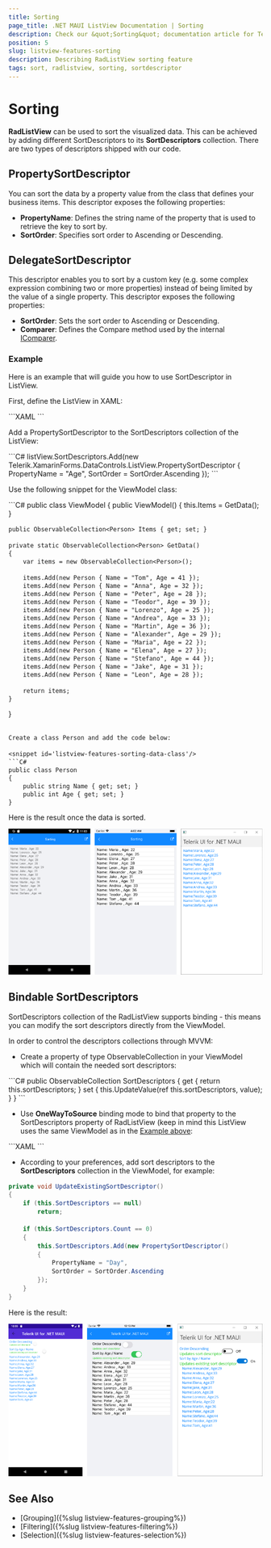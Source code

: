 ```yaml
---
title: Sorting
page_title: .NET MAUI ListView Documentation | Sorting
description: Check our &quot;Sorting&quot; documentation article for Telerik ListView for .NET MAUI control.
position: 5
slug: listview-features-sorting
description: Describing RadListView sorting feature
tags: sort, radlistview, sorting, sortdescriptor
---
```


# Sorting

**RadListView** can be used to sort the visualized data. This can be achieved by adding different SortDescriptors to its **SortDescriptors** collection. There are two types of descriptors shipped with our code.

## PropertySortDescriptor 

You can sort the data by a property value from the class that defines your business items. This descriptor exposes the following properties:

- **PropertyName**: Defines the string name of the property that is used to retrieve the key to sort by.
- **SortOrder**: Specifies sort order to Ascending or Descending.

## DelegateSortDescriptor 

This descriptor enables you to sort by a custom key (e.g. some complex expression combining two or more properties) instead of being limited by the value of a single property. This descriptor exposes the following properties:

- **SortOrder**: Sets the sort order to Ascending or Descending.
- **Comparer**: Defines the Compare method used by the internal [IComparer](https://docs.microsoft.com/en-us/dotnet/api/system.collections.icomparer).

### Example

Here is an example that will guide you how to use SortDescriptor in ListView.

First, define the ListView in XAML:

<snippet id='listview-features-sorting-xaml'/>
```XAML
<telerikDataControls:RadListView x:Name="listView" 
					 ItemsSource="{Binding Items}">
	<telerikDataControls:RadListView.BindingContext>
		<local:ViewModel/>
	</telerikDataControls:RadListView.BindingContext>	
	<telerikDataControls:RadListView.ItemTemplate>
		<DataTemplate>
			<telerikListView:ListViewTemplateCell>
				<telerikListView:ListViewTemplateCell.View>
					<HorizontalStackLayout>
						<Label Text="Name:"/>
						<Label Text="{Binding Name}"/>
						<Label Text=", Age:"/>
						<Label Text="{Binding Age}"/>
					</HorizontalStackLayout>
				</telerikListView:ListViewTemplateCell.View>
			</telerikListView:ListViewTemplateCell>
		</DataTemplate>
	</telerikDataControls:RadListView.ItemTemplate>
</telerikDataControls:RadListView>
```

Add a PropertySortDescriptor to the SortDescriptors collection of the ListView:

<snippet id='listview-features-sorting-agesort'/>
```C#
listView.SortDescriptors.Add(new Telerik.XamarinForms.DataControls.ListView.PropertySortDescriptor { PropertyName = "Age", SortOrder = SortOrder.Ascending });
```

Use the following snippet for the ViewModel class: 

<snippet id='listview-features-sorting-viewmodel'/>
```C#
public class ViewModel
{
	public ViewModel()
	{
		this.Items = GetData();
	}

	public ObservableCollection<Person> Items { get; set; }

	private static ObservableCollection<Person> GetData()
	{
		var items = new ObservableCollection<Person>();

		items.Add(new Person { Name = "Tom", Age = 41 });
		items.Add(new Person { Name = "Anna", Age = 32 });
		items.Add(new Person { Name = "Peter", Age = 28 });
		items.Add(new Person { Name = "Teodor", Age = 39 });
		items.Add(new Person { Name = "Lorenzo", Age = 25 });
		items.Add(new Person { Name = "Andrea", Age = 33 });
		items.Add(new Person { Name = "Martin", Age = 36 });
		items.Add(new Person { Name = "Alexander", Age = 29 });
		items.Add(new Person { Name = "Maria", Age = 22 });
		items.Add(new Person { Name = "Elena", Age = 27 });
		items.Add(new Person { Name = "Stefano", Age = 44 });
		items.Add(new Person { Name = "Jake", Age = 31 });
		items.Add(new Person { Name = "Leon", Age = 28 });

		return items;
	}
}
```

Create a class Person and add the code below:

<snippet id='listview-features-sorting-data-class'/>
```C#
public class Person
{
	public string Name { get; set; }
	public int Age { get; set; }
}
```

Here is the result once the data is sorted.

![Sorting](images/listview-features-sorting.png "Sorting")

## Bindable SortDescriptors

SortDescriptors collection of the RadListView supports binding - this means you can modify the sort descriptors directly from the ViewModel.

In order to control the descriptors collections through MVVM: 

* Create a property of type ObservableCollection<SortDescriptorBase> in your ViewModel which will contain the needed sort descriptors:

<snippet id='listview-features-bindable-sortdescriptor-viewmodel' />
```C#
public ObservableCollection<SortDescriptorBase> SortDescriptors
{
	get { return this.sortDescriptors; }
	set { this.UpdateValue(ref this.sortDescriptors, value); }
}
```

* Use **OneWayToSource** binding mode to bind that property to the SortDescriptors property of RadListView (keep in mind this ListView uses the same ViewModel as in the [Example above](#example):

<snippet id='listview-features-bindable-sortdescriptor-xaml' />
```XAML
<telerikDataControls:RadListView x:Name="listView" 
								 Grid.Row="2"
								 SortDescriptors="{Binding SortDescriptors, Mode=OneWayToSource}"
								 ItemsSource="{Binding Items}">              
	<telerikDataControls:RadListView.ItemTemplate>
		<DataTemplate>
			<telerikListView:ListViewTemplateCell>
				<telerikListView:ListViewTemplateCell.View>
					<HorizontalStackLayout>
						<Label Text="Name:"/>
						<Label Text="{Binding Name}"/>
						<Label Text=", Age:"/>
						<Label Text="{Binding Age}"/>
					</HorizontalStackLayout>
				</telerikListView:ListViewTemplateCell.View>
			</telerikListView:ListViewTemplateCell>
		</DataTemplate>
	</telerikDataControls:RadListView.ItemTemplate>
</telerikDataControls:RadListView>
```

* According to your preferences, add sort descriptors to the **SortDescriptors** collection in the ViewModel, for example:

```C#
private void UpdateExistingSortDescriptor()
{
	if (this.SortDescriptors == null)
		return;

	if (this.SortDescriptors.Count == 0)
	{
		this.SortDescriptors.Add(new PropertySortDescriptor()
		{
			PropertyName = "Day",
			SortOrder = SortOrder.Ascending
		});
	}
}
```

Here is the result:

![SortDescriptorMVVM](images/listview-features-bindable-sort.png)

## See Also

- [Grouping]({%slug listview-features-grouping%})
- [Filtering]({%slug listview-features-filtering%})
- [Selection]({%slug listview-features-selection%})
